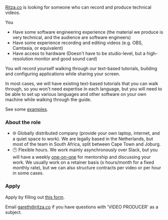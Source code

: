 [Ritza.co](https://ritza.co) is looking for someone who can record and produce technical videos. 

You

* Have some software engineering experience (the material we produce is very technical, and the audience are software engineers)
* Have some experience recording and editing videos (e.g. OBS, Camtasia, or equivalent)
* Have access to hardware (Doesn't have to be studio-level, but a high-resolution monitor and good sound card)

You will record yourself walking through our text-based tutorials, building and configuring applications while sharing your screen. 

In most cases, we will have existing text-based tutorials that you can walk through, so you won't need expertise in each language, but you will need to be able to set up various languages and other software on your own machine while walking through the guide.

See some [examples](https://codecapsules.io/docs/videos/).

### About the role

- 🌐 Globally distributed company (provide your own laptop, internet, and a quiet space to work). We are legally based in the Netherlands, but most of the team in South Africa, split between Cape Town and Joburg.
- 🕐 Flexible hours. We work mainly asynchronously over Slack, but you will have a weekly [one-on-one](https://ritza.co/handbook/how-we-work/one-on-ones/) for mentorship and discussing your work. We usually work on a retainer basis (x hours/month for a fixed monthly rate), but we can also structure contracts per video or per hour in some cases.

### Apply

Apply by filling out [this form](https://forms.gle/VRukWJyVyrRNtp4JA).

Email gareth@ritza.co if you have questions with 'VIDEO PRODUCER' as a subject.
